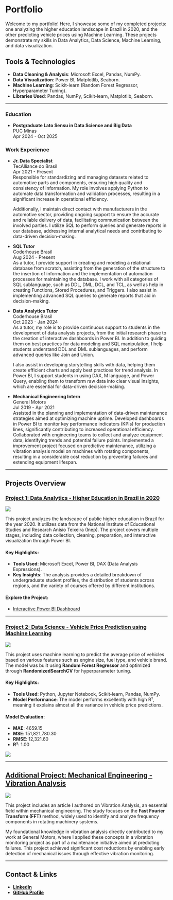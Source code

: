 # Portfolio

Welcome to my portfolio! Here, I showcase some of my completed projects: one analyzing the higher education landscape in Brazil in 2020, and the other predicting vehicle prices using Machine Learning. These projects demonstrate my skills in Data Analytics, Data Science, Machine Learning, and data visualization.

## Tools & Technologies

- **Data Cleaning & Analysis**: Microsoft Excel, Pandas, NumPy.
- **Data Visualization**: Power BI, Matplotlib, Seaborn.
- **Machine Learning**: Scikit-learn (Random Forest Regressor, Hyperparameter Tuning).
- **Libraries Used**: Pandas, NumPy, Scikit-learn, Matplotlib, Seaborn.
  
---

### Education
- **Postgraduate Lato Sensu in Data Science and Big Data**  
  PUC Minas  
  Apr 2024 - Oct 2025

### Work Experience

- **Jr. Data Specialist**  
  TecAlliance do Brasil  
  Apr 2021 - Present  
  Responsible for standardizing and managing datasets related to automotive parts and components, ensuring high quality and consistency of      information. My role involves applying Python to automate data transformation and validation processes, resulting in a significant increase   in operational efficiency.

  Additionally, I maintain direct contact with manufacturers in the automotive sector, providing ongoing support to ensure the accurate and     reliable delivery of data, facilitating communication between the involved parties. I utilize SQL to perform queries and generate reports     in our database, addressing internal analytical needs and contributing to data-driven decision-making.

- **SQL Tutor**  
  Coderhouse Brasil  
  Aug 2024 - Present  
  As a tutor, I provide support in creating and modeling a relational database from scratch, assisting from the generation of the structure     to the insertion of information and the implementation of automation processes for maintaining the database. I work with all categories of    SQL sublanguage, such as DDL, DML, DCL, and TCL, as well as help in creating Functions, Stored Procedures, and Triggers. I also assist in     implementing advanced SQL queries to generate reports that aid in decision-making.

- **Data Analytics Tutor**  
  Coderhouse Brasil  
  Oct 2023 - Jan 2024  
  As a tutor, my role is to provide continuous support to students in the development of data analysis projects, from the initial research      phase to the creation of interactive dashboards in Power BI. In addition to guiding them on best practices for data modeling and SQL          manipulation, I help students understand DDL and DML sublanguages, and perform advanced queries like Join and Union.

  I also assist in developing storytelling skills with data, helping them create efficient charts and apply best practices for trend            analysis. In Power BI, I support students in using DAX, M language, and Power Query, enabling them to transform raw data into clear visual    insights, which are essential for data-driven decision-making.

- **Mechanical Engineering Intern**  
  General Motors  
  Jul 2019 - Apr 2021  
  Assisted in the planning and implementation of data-driven maintenance strategies aimed at optimizing machine uptime.
  Developed dashboards in Power BI to monitor key performance indicators (KPIs) for production lines, significantly contributing to increased   operational efficiency.
  Collaborated with engineering teams to collect and analyze equipment data, identifying trends and potential failure points.
  Implemented a improvement project focused on predictive maintenance, utilizing a vibration analysis model on machines with rotating           components, resulting in a considerable cost reduction by preventing failures and extending equipment lifespan.

---

## Projects Overview

### [Project 1: Data Analytics - Higher Education in Brazil in 2020](https://github.com/Gustavo-Saffiotti/Data_Analytics)

![](Images/Region.jpg)



This project analyzes the landscape of public higher education in Brazil for the year 2020. It utilizes data from the National Institute of Educational Studies and Research Anísio Teixeira (Inep). The project covers multiple stages, including data collection, cleaning, preparation, and interactive visualization through Power BI.

#### Key Highlights:
- **Tools Used**: Microsoft Excel, Power BI, DAX (Data Analysis Expressions).
- **Key Insights**: The analysis provides a detailed breakdown of undergraduate student profiles, the distribution of students across regions, and the variety of courses offered by different institutions.

#### Explore the Project:
- [Interactive Power BI Dashboard](https://app.powerbi.com/view?r=eyJrIjoiOTcxMjBmN2YtZWFhNS00YzA4LWE2NzEtNzRmZGQ3OWY5ZmE5IiwidCI6IjJkM2IxMDY0LTc1MDEtNDQ0NC04MzRlLTI2YmI2NjNkMzhmZSJ9&pageName=ReportSectione93835085c205b6e0c94)

---

### [Project 2: Data Science - Vehicle Price Prediction using Machine Learning](https://github.com/Gustavo-Saffiotti/Data_Science)

![](Images/Machine_Learning_Image.jfif)

This project uses machine learning to predict the average price of vehicles based on various features such as engine size, fuel type, and vehicle brand. The model was built using **Random Forest Regressor** and optimized through **RandomizedSearchCV** for hyperparameter tuning.

#### Key Highlights:
- **Tools Used**: Python, Jupyter Notebook, Scikit-learn, Pandas, NumPy.
- **Model Performance**: The model performs excellently with high R², meaning it explains almost all the variance in vehicle price predictions.

#### Model Evaluation:
- **MAE**: 4659.15
- **MSE**: 151,821,780.30
- **RMSE**: 12,321.60
- **R²**: 1.00

![](Images/Result.png)
 

---
## [Additional Project: Mechanical Engineering - Vibration Analysis](https://github.com/Gustavo-Saffiotti/Vibration-Analysis)

![](Images/spectrum.jpg)

This project includes an article I authored on Vibration Analysis, an essential field within mechanical engineering. The study focuses on the **Fast Fourier Transform (FFT)** method, widely used to identify and analyze frequency components in rotating machinery systems.

My foundational knowledge in vibration analysis directly contributed to my work at General Motors, where I applied these concepts in a vibration monitoring project as part of a maintenance initiative aimed at predicting failures. This project achieved significant cost reductions by enabling early detection of mechanical issues through effective vibration monitoring.



---

## Contact & Links

- **[LinkedIn](https://www.linkedin.com/in/gustavo-maldonado-saffiotti)**
- **[GitHub Profile](https://github.com/Gustavo-Saffiotti)**
